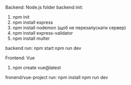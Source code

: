 Backend: Node.js
folder backend init:
1. npm init
2. npm install express
3. npm install nodemon (щоб не перезапускати сервер)
4. npm install express-validator
5. npm install multer

backend run:
npm start
npm run dev

Frontend: Vue
1. npm create vue@latest

fronend/vue-project run:
npm install
npm run dev